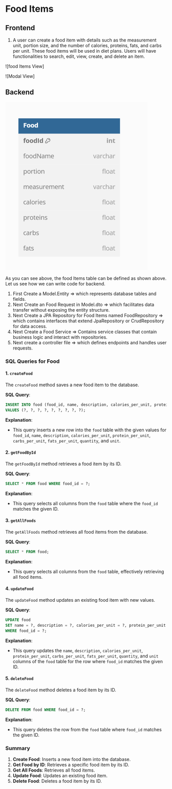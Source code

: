# Food Items

## Frontend

1. A user can create a food item with details such as the measurement unit, portion size, and the number of calories, proteins, fats, and carbs per unit. These food items will be used in diet plans. Users will have functionalities to search, edit, view, create, and delete an item.

![food Items View]


![Modal View]

## Backend

![Food Items](../assets//foodItems.png)

As you can see above, the food Items table can be defined as shown above. Let us see how we can write code for backend.


1. First Create a Model.Entity => which represents database tables and fields.
2. Next Create an Food Request in Model.dto => which facilitates data transfer without exposing the entity structure.
3. Next Create a JPA Repository for Food Items named FoodRepository => which contains interfaces that extend JpaRepository or CrudRepository for data access.
4. Next Create a Food Service => Contains service classes that contain business logic and interact with repositories.
5. Next create a controller file => which defines endpoints and handles user requests.


### SQL Queries for Food

#### 1. `createFood`
The `createFood` method saves a new food item to the database.

**SQL Query**:
```sql
INSERT INTO food (food_id, name, description, calories_per_unit, protein_per_unit, carbs_per_unit, fats_per_unit, quantity, unit)
VALUES (?, ?, ?, ?, ?, ?, ?, ?, ?);
```

**Explanation**:
- This query inserts a new row into the `food` table with the given values for `food_id`, `name`, `description`, `calories_per_unit`, `protein_per_unit`, `carbs_per_unit`, `fats_per_unit`, `quantity`, and `unit`.

#### 2. `getFoodById`
The `getFoodById` method retrieves a food item by its ID.

**SQL Query**:
```sql
SELECT * FROM food WHERE food_id = ?;
```

**Explanation**:
- This query selects all columns from the `food` table where the `food_id` matches the given ID.

#### 3. `getAllFoods`
The `getAllFoods` method retrieves all food items from the database.

**SQL Query**:
```sql
SELECT * FROM food;
```

**Explanation**:
- This query selects all columns from the `food` table, effectively retrieving all food items.

#### 4. `updateFood`
The `updateFood` method updates an existing food item with new values.

**SQL Query**:
```sql
UPDATE food
SET name = ?, description = ?, calories_per_unit = ?, protein_per_unit = ?, carbs_per_unit = ?, fats_per_unit = ?, quantity = ?, unit = ?
WHERE food_id = ?;
```

**Explanation**:
- This query updates the `name`, `description`, `calories_per_unit`, `protein_per_unit`, `carbs_per_unit`, `fats_per_unit`, `quantity`, and `unit` columns of the `food` table for the row where `food_id` matches the given ID.

#### 5. `deleteFood`
The `deleteFood` method deletes a food item by its ID.

**SQL Query**:
```sql
DELETE FROM food WHERE food_id = ?;
```

**Explanation**:
- This query deletes the row from the `food` table where `food_id` matches the given ID.


### Summary
1. **Create Food**: Inserts a new food item into the database.
2. **Get Food by ID**: Retrieves a specific food item by its ID.
3. **Get All Foods**: Retrieves all food items.
4. **Update Food**: Updates an existing food item.
5. **Delete Food**: Deletes a food item by its ID.




